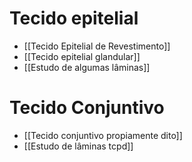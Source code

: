 # Tecido epitelial
+ [[Tecido Epitelial de Revestimento]]
+ [[Tecido epitelial glandular]]
+ [[Estudo de algumas lâminas]]

# Tecido Conjuntivo
+ [[Tecido conjuntivo propiamente dito]]
+ [[Estudo de lâminas tcpd]]


